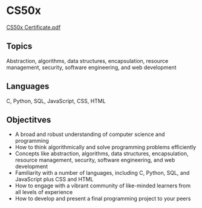 # CS50x

[CS50x Certificate.pdf](https://github.com/user-attachments/files/18052015/CS50x.Certificate.pdf)

## Topics 
Abstraction, algorithms, data structures, encapsulation, resource management, security, software engineering, and web development

## Languages
C, Python, SQL, JavaScript, CSS, HTML

## Objectitves
- A broad and robust understanding of computer science and programming
- How to think algorithmically and solve programming problems efficiently
- Concepts like abstraction, algorithms, data structures, encapsulation, resource management, security, software engineering, and web development
- Familiarity with a number of languages, including C, Python, SQL, and JavaScript plus CSS and HTML
- How to engage with a vibrant community of like-minded learners from all levels of experience
- How to develop and present a final programming project to your peers

